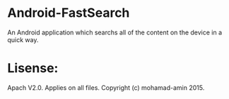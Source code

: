 # Android-FastSearch
An Android application which searchs all of the content on the device in a quick way.
# Lisense:
Apach V2.0. Applies on all files. Copyright (c) mohamad-amin 2015.
